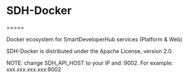 # SDH-Docker
=====

Docker ecosystem for SmartDeveloperHub services (Platform &amp; Web)

SDH-Docker is distributed under the Apache License, version 2.0.

NOTE: change SDH_API_HOST to your IP and :9002. For example: xxx.xxx.xxx.xxx:9002
